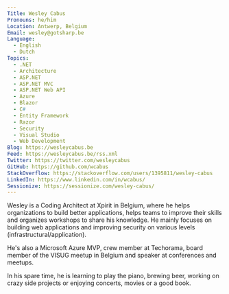 ```yaml
---
Title: Wesley Cabus
Pronouns: he/him
Location: Antwerp, Belgium
Email: wesley@gotsharp.be
Language:
  - English
  - Dutch
Topics:
  - .NET
  - Architecture
  - ASP.NET
  - ASP.NET MVC
  - ASP.NET Web API
  - Azure
  - Blazor
  - C#
  - Entity Framework
  - Razor
  - Security
  - Visual Studio
  - Web Development
Blog: https://wesleycabus.be
Feed: https://wesleycabus.be/rss.xml
Twitter: https://twitter.com/wesleycabus
GitHub: https://github.com/wcabus
StackOverflow: https://stackoverflow.com/users/1395811/wesley-cabus
LinkedIn: https://www.linkedin.com/in/wcabus/
Sessionize: https://sessionize.com/wesley-cabus/
---
```

Wesley is a Coding Architect at Xpirit in Belgium, where he helps organizations to build better applications, helps teams to improve their skills and organizes workshops to share his knowledge. He mainly focuses on building web applications and improving security on various levels (infrastructural/application).

He's also a Microsoft Azure MVP, crew member at Techorama, board member of the VISUG meetup in Belgium and speaker at conferences and meetups.

In his spare time, he is learning to play the piano, brewing beer, working on crazy side projects or enjoying concerts, movies or a good book.
